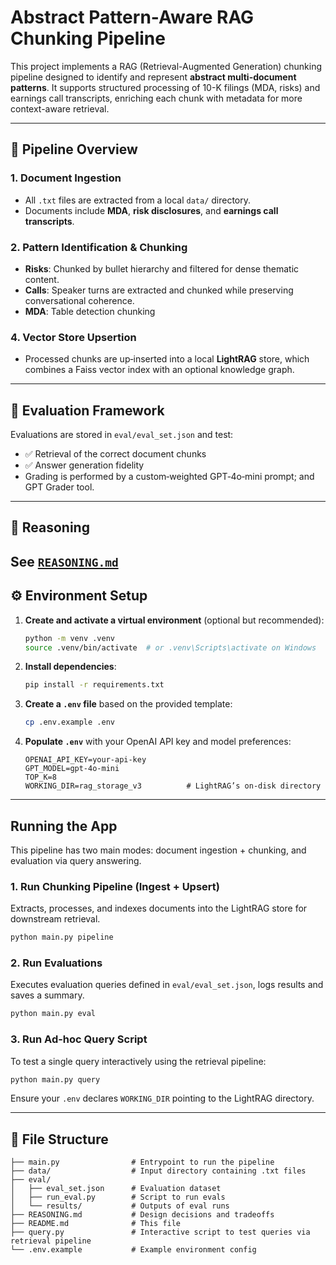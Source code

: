 # Abstract Pattern-Aware RAG Chunking Pipeline

This project implements a RAG (Retrieval-Augmented Generation) chunking pipeline designed to identify and represent **abstract multi-document patterns**. It supports structured processing of 10-K filings (MDA, risks) and earnings call transcripts, enriching each chunk with metadata for more context-aware retrieval.

---

## 📁 Pipeline Overview

### 1. Document Ingestion
- All `.txt` files are extracted from a local `data/` directory.
- Documents include **MDA**, **risk disclosures**, and **earnings call transcripts**.

### 2. Pattern Identification & Chunking
- **Risks**: Chunked by bullet hierarchy and filtered for dense thematic content.
- **Calls**: Speaker turns are extracted and chunked while preserving conversational coherence.
- **MDA**: Table detection chunking


### 4. Vector Store Upsertion
- Processed chunks are up‑inserted into a local **LightRAG** store, which combines a Faiss vector index with an optional knowledge graph.


---

## 🧪 Evaluation Framework

Evaluations are stored in `eval/eval_set.json` and test:
- ✅ Retrieval of the correct document chunks
- ✅ Answer generation fidelity
- Grading is performed by a custom‑weighted GPT‑4o‑mini prompt; and GPT Grader tool.

---

## 🧠 Reasoning

See [`REASONING.md`](./REASONING.md) 
---

## ⚙️ Environment Setup

1. **Create and activate a virtual environment** (optional but recommended):
   ```bash
   python -m venv .venv
   source .venv/bin/activate  # or .venv\Scripts\activate on Windows
   ```

2. **Install dependencies**:
   ```bash
   pip install -r requirements.txt
   ```

3. **Create a `.env` file** based on the provided template:
   ```bash
   cp .env.example .env
   ```

4. **Populate `.env`** with your OpenAI API key and model preferences:
   ```
   OPENAI_API_KEY=your-api-key
   GPT_MODEL=gpt-4o-mini
   TOP_K=8
   WORKING_DIR=rag_storage_v3          # LightRAG’s on‑disk directory
   ```

---

## Running the App

This pipeline has two main modes: document ingestion + chunking, and evaluation via query answering.

### 1. Run Chunking Pipeline (Ingest + Upsert)
Extracts, processes, and indexes documents into the LightRAG store for downstream retrieval.

```bash
python main.py pipeline
```

### 2. Run Evaluations
Executes evaluation queries defined in `eval/eval_set.json`, logs results and saves a summary.

```bash
python main.py eval
```

### 3. Run Ad-hoc Query Script
To test a single query interactively using the retrieval pipeline:

```bash
python main.py query
```

Ensure your `.env` declares `WORKING_DIR` pointing to the LightRAG directory.

---

## 📄 File Structure

```
├── main.py                # Entrypoint to run the pipeline
├── data/                  # Input directory containing .txt files
├── eval/
│   ├── eval_set.json      # Evaluation dataset
│   ├── run_eval.py        # Script to run evals
│   └── results/           # Outputs of eval runs
├── REASONING.md           # Design decisions and tradeoffs
├── README.md              # This file
├── query.py               # Interactive script to test queries via retrieval pipeline
└── .env.example           # Example environment config
```
